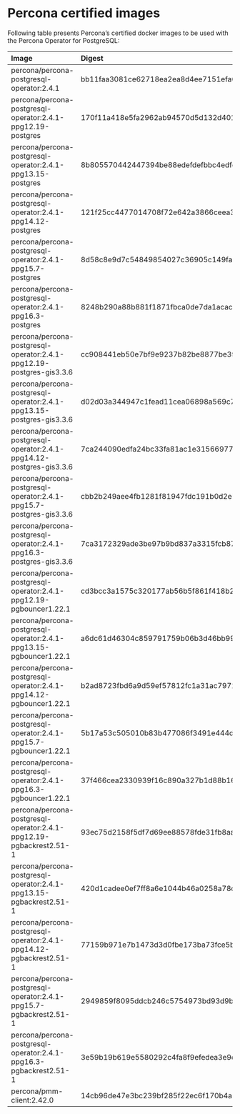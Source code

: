 # Percona certified images

Following table presents Percona’s certified docker images to be used with the
Percona Operator for PostgreSQL:

| Image                                                                | Digest                                                           |
|:---------------------------------------------------------------------|:-----------------------------------------------------------------|
| percona/percona-postgresql-operator:2.4.1                            | bb11faa3081ce62718ea2ea8d4ee7151efa0491b26080850f3c9d126f1dd78b4 |
| percona/percona-postgresql-operator:2.4.1-ppg12.19-postgres          | 170f11a418e5fa2962ab94570d5d132d40184101c844f82e5e4aa9d4fd8e7a69 |
| percona/percona-postgresql-operator:2.4.1-ppg13.15-postgres          | 8b805570442447394be88edefdefbbc4edfc9d10f094840708756e3dc4a2f518 |
| percona/percona-postgresql-operator:2.4.1-ppg14.12-postgres          | 121f25cc4477014708f72e642a3866ceea3dbefc950b3a3c08e1b665cce6e9f6 |
| percona/percona-postgresql-operator:2.4.1-ppg15.7-postgres           | 8d58c8e9d7c54849854027c36905c149fa1db5ea4e8d13b3e6cb69d6e8128c7f |
| percona/percona-postgresql-operator:2.4.1-ppg16.3-postgres           | 8248b290a88b881f1871fbca0de7da1acace31f94f795d1990e3ca3ca5dd3636 |
| percona/percona-postgresql-operator:2.4.1-ppg12.19-postgres-gis3.3.6 | cc908441eb50e7bf9e9237b82be8877be391195643be83bcda818db16e626448 |
| percona/percona-postgresql-operator:2.4.1-ppg13.15-postgres-gis3.3.6 | d02d03a344947c1fead11cea06898a569c774a9c6393df88c4245f26882b3552 |
| percona/percona-postgresql-operator:2.4.1-ppg14.12-postgres-gis3.3.6 | 7ca244090edfa24bc33fa81ac1e315669771639a1fc0a5e4525f5b5df8a22400 |
| percona/percona-postgresql-operator:2.4.1-ppg15.7-postgres-gis3.3.6  | cbb2b249aee4fb1281f81947fdc191b0d2e737345d1d35dee7d1a98a9118de40 |
| percona/percona-postgresql-operator:2.4.1-ppg16.3-postgres-gis3.3.6  | 7ca3172329ade3be97b9bd837a3315fcb87179357e420f76662a9d0e9a4a74d3 |
| percona/percona-postgresql-operator:2.4.1-ppg12.19-pgbouncer1.22.1   | cd3bcc3a1575c320177ab56b5f861f418b222e6de438240d54f016343ca2d716 |
| percona/percona-postgresql-operator:2.4.1-ppg13.15-pgbouncer1.22.1   | a6dc61d46304c859791759b06b3d46bb991943efb6362693a954d6bb1d287db1 |
| percona/percona-postgresql-operator:2.4.1-ppg14.12-pgbouncer1.22.1   | b2ad8723fbd6a9d59ef57812fc1a31ac7971ef17acba7334ad35647069f0531f |
| percona/percona-postgresql-operator:2.4.1-ppg15.7-pgbouncer1.22.1    | 5b17a53c505010b83b477086f3491e444df8fddae6946e42e3a22679aaf8c35e |
| percona/percona-postgresql-operator:2.4.1-ppg16.3-pgbouncer1.22.1    | 37f466cea2330939f16c890a327b1d88b16cd85063ce45aff8255b8108accb08 |
| percona/percona-postgresql-operator:2.4.1-ppg12.19-pgbackrest2.51-1  | 93ec75d2158f5df7d69ee88578fde31fb8aab660ce6f3d5b19a83efe0c5fae33 |
| percona/percona-postgresql-operator:2.4.1-ppg13.15-pgbackrest2.51-1  | 420d1cadee0ef7ff8a6e1044b46a0258a78ce0f53c196ff79eb17938f882c912 |
| percona/percona-postgresql-operator:2.4.1-ppg14.12-pgbackrest2.51-1  | 77159b971e7b1473d3d0fbe173ba73fce5b8b853538d4d238a0eab9d96ccea87 |
| percona/percona-postgresql-operator:2.4.1-ppg15.7-pgbackrest2.51-1   | 2949859f8095ddcb246c5754973bd93d9bd4dafd7b649b94a9859ffa585cfc78 |
| percona/percona-postgresql-operator:2.4.1-ppg16.3-pgbackrest2.51-1   | 3e59b19b619e5580292c4fa8f9efedea3e9d05b79af8e186643490b13a6f83a5 |
| percona/pmm-client:2.42.0                                            | 14cb96de47e3bc239bf285f22ec6f170b4a1181301b19100f5b7dc22c210bf8c |

